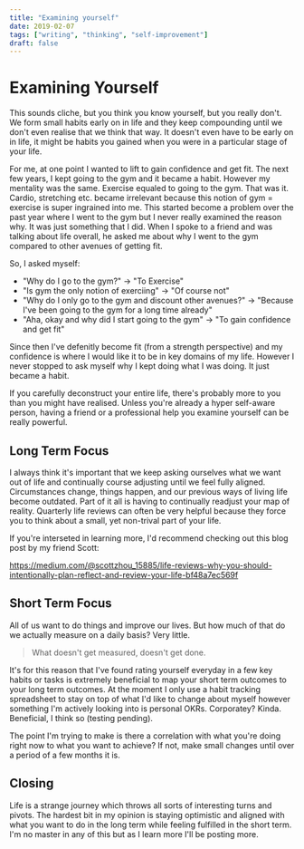 ```yaml
---
title: "Examining yourself"
date: 2019-02-07
tags: ["writing", "thinking", "self-improvement"]
draft: false
---
```


# Examining Yourself

This sounds cliche, but you think you know yourself, but you really don't. We form small habits early on in life and they keep compounding until we don't even realise that we think that way. It doesn't even have to be early on in life, it might be habits you gained when you were in a particular stage of your life.

For me, at one point I wanted to lift to gain confidence and get fit. The next few years, I kept going to the gym and it became a habit. However my mentality was the same. Exercise equaled to going to the gym. That was it. Cardio, stretching etc. became irrelevant because this notion of gym = exercise is super ingrained into me. This started become a problem over the past year where I went to the gym but I never really examined the reason why. It was just something that I did. When I spoke to a friend and was talking about life overall, he asked me about why I went to the gym compared to other avenues of getting fit.

So, I asked myself:
- "Why do I go to the gym?"  -> "To Exercise"
- "Is gym the only notion of exerciing" -> "Of course not"
- "Why do I only go to the gym and discount other avenues?" -> "Because I've been going to the gym for a long time already"
- "Aha, okay and why did I start going to the gym" -> "To gain confidence and get fit"

Since then I've defenitly become fit (from a strength perspective) and my confidence is where I would like it to be in key domains of my life. However I never stopped to ask myself why I kept doing what I was doing. It just became a habit.

If you carefully deconstruct your entire life, there's probably more to you than you might have realised. Unless you're already a hyper self-aware person, having a friend or a professional help you examine yourself can be really powerful. 

## Long Term Focus

I always think it's important that we keep asking ourselves what we want out of life and continually course adjusting until we feel fully aligned. Circumstances change, things happen, and our previous ways of living life become outdated. Part of it all is having to continually readjust your map of reality. Quarterly life reviews can often be very helpful because they force you to think about a small, yet non-trival part of your life.

If you're interseted in learning more, I'd recommend checking out this blog post by my friend Scott:

https://medium.com/@scottzhou_15885/life-reviews-why-you-should-intentionally-plan-reflect-and-review-your-life-bf48a7ec569f

## Short Term Focus

All of us want to do things and improve our lives. But how much of that do we actually measure on a daily basis? Very little.

> What doesn't get measured, doesn't get done.

It's for this reason that I've found rating yourself everyday in a few key habits or tasks is extremely beneficial to map your short term outcomes to your long term outcomes. At the moment I only use a habit tracking spreadsheet to stay on top of what I'd like to change about myself however something I'm actively looking into is personal OKRs. Corporatey? Kinda. Beneficial, I think so (testing pending).

The point I'm trying to make is there a correlation with what you're doing right now to what you want to achieve? If not, make small changes until over a period of a few months it is.

## Closing

Life is a strange journey which throws all sorts of interesting turns and pivots. The hardest bit in my opinion is staying optimistic and aligned with what you want to do in the long term while feeling fulfilled in the short term. I'm no master in any of this but as I learn more I'll be posting more.